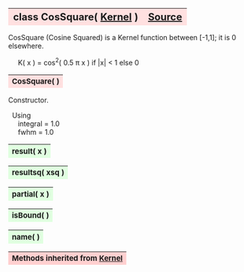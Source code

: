 ---
---
<br><br>

<a name="CosSquare"></a>
<table><thead style="background-color:#FFE0E0; width:100%; font-size:20px"><tr><th style="text-align:left">
<strong>class CosSquare(</strong> <a href="./Kernel.html">Kernel</a> )</th><th style="text-align:right"><a href=https://github.com/dokester/BayesicFitting/blob/master/BayesicFitting/source/kernels/CosSquare.py target=_blank>Source</a></th></tr></thead></table>
<p>

CosSquare (Cosine Squared) is a Kernel function between [-1,1]; it is 0 elsewhere.

&nbsp;&nbsp;&nbsp;&nbsp; K( x ) = cos<sup>2</sup>( 0.5 &pi; x )  if |x| < 1 else 0<br>



<a name="CosSquare"></a>
<table><thead style="background-color:#FFE0E0; width:100%; font-size:15px"><tr><th style="text-align:left">
<strong>CosSquare(</strong> ) 
</th></tr></thead></table>
<p>

Constructor.

&nbsp; Using<br>
&nbsp;&nbsp;&nbsp;&nbsp; integral = 1.0<br>
&nbsp;&nbsp;&nbsp;&nbsp; fwhm = 1.0<br>


<a name="result"></a>
<table><thead style="background-color:#E0FFE0; width:100%; font-size:15px"><tr><th style="text-align:left">
<strong>result(</strong> x )
</th></tr></thead></table>
<p>
<a name="resultsq"></a>
<table><thead style="background-color:#E0FFE0; width:100%; font-size:15px"><tr><th style="text-align:left">
<strong>resultsq(</strong> xsq )
</th></tr></thead></table>
<p>
<a name="partial"></a>
<table><thead style="background-color:#E0FFE0; width:100%; font-size:15px"><tr><th style="text-align:left">
<strong>partial(</strong> x )
</th></tr></thead></table>
<p>
<a name="isBound"></a>
<table><thead style="background-color:#E0FFE0; width:100%; font-size:15px"><tr><th style="text-align:left">
<strong>isBound(</strong> )
</th></tr></thead></table>
<p>
<a name="name"></a>
<table><thead style="background-color:#E0FFE0; width:100%; font-size:15px"><tr><th style="text-align:left">
<strong>name(</strong> )
</th></tr></thead></table>
<p>
<table><thead style="background-color:#FFD0D0; width:100%; font-size:15px"><tr><th style="text-align:left">
<strong>Methods inherited from</strong> <a href="./Kernel.html">Kernel</a></th></tr></thead></table>



